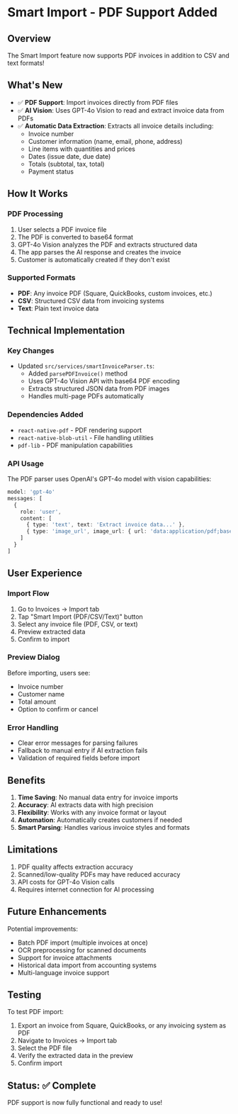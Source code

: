 # Smart Import - PDF Support Added

## Overview
The Smart Import feature now supports PDF invoices in addition to CSV and text formats!

## What's New
- ✅ **PDF Support**: Import invoices directly from PDF files
- ✅ **AI Vision**: Uses GPT-4o Vision to read and extract invoice data from PDFs
- ✅ **Automatic Data Extraction**: Extracts all invoice details including:
  - Invoice number
  - Customer information (name, email, phone, address)
  - Line items with quantities and prices
  - Dates (issue date, due date)
  - Totals (subtotal, tax, total)
  - Payment status

## How It Works

### PDF Processing
1. User selects a PDF invoice file
2. The PDF is converted to base64 format
3. GPT-4o Vision analyzes the PDF and extracts structured data
4. The app parses the AI response and creates the invoice
5. Customer is automatically created if they don't exist

### Supported Formats
- **PDF**: Any invoice PDF (Square, QuickBooks, custom invoices, etc.)
- **CSV**: Structured CSV data from invoicing systems
- **Text**: Plain text invoice data

## Technical Implementation

### Key Changes
- Updated `src/services/smartInvoiceParser.ts`:
  - Added `parsePDFInvoice()` method
  - Uses GPT-4o Vision API with base64 PDF encoding
  - Extracts structured JSON data from PDF images
  - Handles multi-page PDFs automatically

### Dependencies Added
- `react-native-pdf` - PDF rendering support
- `react-native-blob-util` - File handling utilities
- `pdf-lib` - PDF manipulation capabilities

### API Usage
The PDF parser uses OpenAI's GPT-4o model with vision capabilities:
```typescript
model: 'gpt-4o'
messages: [
  {
    role: 'user',
    content: [
      { type: 'text', text: 'Extract invoice data...' },
      { type: 'image_url', image_url: { url: 'data:application/pdf;base64,...' } }
    ]
  }
]
```

## User Experience

### Import Flow
1. Go to Invoices → Import tab
2. Tap "Smart Import (PDF/CSV/Text)" button
3. Select any invoice file (PDF, CSV, or text)
4. Preview extracted data
5. Confirm to import

### Preview Dialog
Before importing, users see:
- Invoice number
- Customer name
- Total amount
- Option to confirm or cancel

### Error Handling
- Clear error messages for parsing failures
- Fallback to manual entry if AI extraction fails
- Validation of required fields before import

## Benefits

1. **Time Saving**: No manual data entry for invoice imports
2. **Accuracy**: AI extracts data with high precision
3. **Flexibility**: Works with any invoice format or layout
4. **Automation**: Automatically creates customers if needed
5. **Smart Parsing**: Handles various invoice styles and formats

## Limitations

1. PDF quality affects extraction accuracy
2. Scanned/low-quality PDFs may have reduced accuracy
3. API costs for GPT-4o Vision calls
4. Requires internet connection for AI processing

## Future Enhancements

Potential improvements:
- Batch PDF import (multiple invoices at once)
- OCR preprocessing for scanned documents
- Support for invoice attachments
- Historical data import from accounting systems
- Multi-language invoice support

## Testing

To test PDF import:
1. Export an invoice from Square, QuickBooks, or any invoicing system as PDF
2. Navigate to Invoices → Import tab
3. Select the PDF file
4. Verify the extracted data in the preview
5. Confirm import

## Status: ✅ Complete

PDF support is now fully functional and ready to use!
